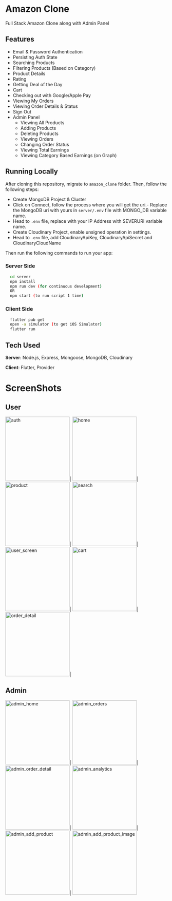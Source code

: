 # Amazon Clone

Full Stack Amazon Clone along with Admin Panel

## Features
- Email & Password Authentication
- Persisting Auth State
- Searching Products
- Filtering Products (Based on Category)
- Product Details
- Rating
- Getting Deal of the Day
- Cart
- Checking out with Google/Apple Pay
- Viewing My Orders
- Viewing Order Details & Status
- Sign Out
- Admin Panel
    - Viewing All Products
    - Adding Products
    - Deleting Products
    - Viewing Orders
    - Changing Order Status
    - Viewing Total Earnings
    - Viewing Category Based Earnings (on Graph)


## Running Locally
After cloning this repository, migrate to ```amazon_clone``` folder. Then, follow the following steps:
- Create MongoDB Project & Cluster
- Click on Connect, follow the process where you will get the uri.- Replace the MongoDB uri with yours in ```server/.env``` file with MONGO_DB variable name.
- Head to ```.env``` file, replace <yourip> with your IP Address with SEVERURI variable name. 
- Create Cloudinary Project, enable unsigned operation in settings.
- Head to ```.env``` file, add CloudinaryApiKey, CloudinaryApiSecret and CloudinaryCloudName 

Then run the following commands to run your app:

### Server Side
```bash
  cd server
  npm install
  npm run dev (for continuous development)
  OR
  npm start (to run script 1 time)
```

### Client Side
```bash
  flutter pub get
  open -a simulator (to get iOS Simulator)
  flutter run
```

## Tech Used
**Server**: Node.js, Express, Mongoose, MongoDB, Cloudinary

**Client**: Flutter, Provider
    
# ScreenShots
## User
<img src="https://github.com/mustafasmnc/Amazon_Clone/blob/main/assets/sc/auth.jpg" alt="auth" title="auth" width="200">|
<img src="https://github.com/mustafasmnc/Amazon_Clone/blob/main/assets/sc/home.jpg" alt="home" title="home" width="200">|
<img src="https://github.com/mustafasmnc/Amazon_Clone/blob/main/assets/sc/product.jpg" alt="product" title="product" width="200">|
<img src="https://github.com/mustafasmnc/Amazon_Clone/blob/main/assets/sc/search.jpg" alt="search" title="search" width="200">|
<img src="https://github.com/mustafasmnc/Amazon_Clone/blob/main/assets/sc/user_screen.jpg" alt="user_screen" title="user_screen" width="200">|
<img src="https://github.com/mustafasmnc/Amazon_Clone/blob/main/assets/sc/cart.jpg" alt="cart" title="cart" width="200">|
<img src="https://github.com/mustafasmnc/Amazon_Clone/blob/main/assets/sc/order_detail.jpg" alt="order_detail" title="order_detail" width="200">|

## Admin
<img src="https://github.com/mustafasmnc/Amazon_Clone/blob/main/assets/sc/admin_home.jpg" alt="admin_home" title="admin_home" width="200">|
<img src="https://github.com/mustafasmnc/Amazon_Clone/blob/main/assets/sc/admin_orders.jpg" alt="admin_orders" title="admin_orders" width="200">|
<img src="https://github.com/mustafasmnc/Amazon_Clone/blob/main/assets/sc/admin_order_detail.jpg" alt="admin_order_detail" title="admin_order_detail" width="200">|
<img src="https://github.com/mustafasmnc/Amazon_Clone/blob/main/assets/sc/admin_analytics.jpg" alt="admin_analytics" title="admin_analytics" width="200">|
<img src="https://github.com/mustafasmnc/Amazon_Clone/blob/main/assets/sc/admin_add_product.jpg" alt="admin_add_product" title="admin_add_product" width="200">|
<img src="https://github.com/mustafasmnc/Amazon_Clone/blob/main/assets/sc/admin_add_product_image.jpg" alt="admin_add_product_image" title="admin_add_product_image" width="200">